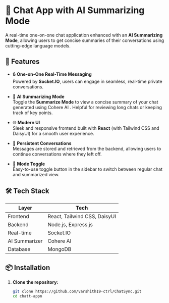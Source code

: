 # 🧠 Chat App with AI Summarizing Mode

A real-time one-on-one chat application enhanced with an **AI Summarizing Mode**, allowing users to get concise summaries of their conversations using cutting-edge language models.

## 🚀 Features

- 🔒 **One-on-One Real-Time Messaging**  
  Powered by **Socket.IO**, users can engage in seamless, real-time private conversations.

- 🧠 **AI Summarizing Mode**  
  Toggle the **Summarize Mode** to view a concise summary of your chat generated using  Cohere AI . Helpful for reviewing long chats or keeping track of key points.

- 🌐 **Modern UI**  
  Sleek and responsive frontend built with **React** (with Tailwind CSS and DaisyUI) for a smooth user experience.

- 🔄 **Persistent Conversations**  
  Messages are stored and retrieved from the backend, allowing users to continue conversations where they left off.

- 🧪 **Mode Toggle**  
  Easy-to-use toggle button in the sidebar to switch between regular chat and summarized view.

## 🛠️ Tech Stack

| Layer         | Tech                            |
| ------------- | ------------------------------- |
| Frontend      | React, Tailwind CSS, DaisyUI     |
| Backend       | Node.js, Express.js             |
| Real-time     | Socket.IO                       |
| AI Summarizer |  Cohere AI   |
| Database      | MongoDB |

## 📦 Installation

1. **Clone the repository:**
   ```bash
   git clone https://github.com/varshith19-ctrl/ChatSync.git
   cd chatt-appn
